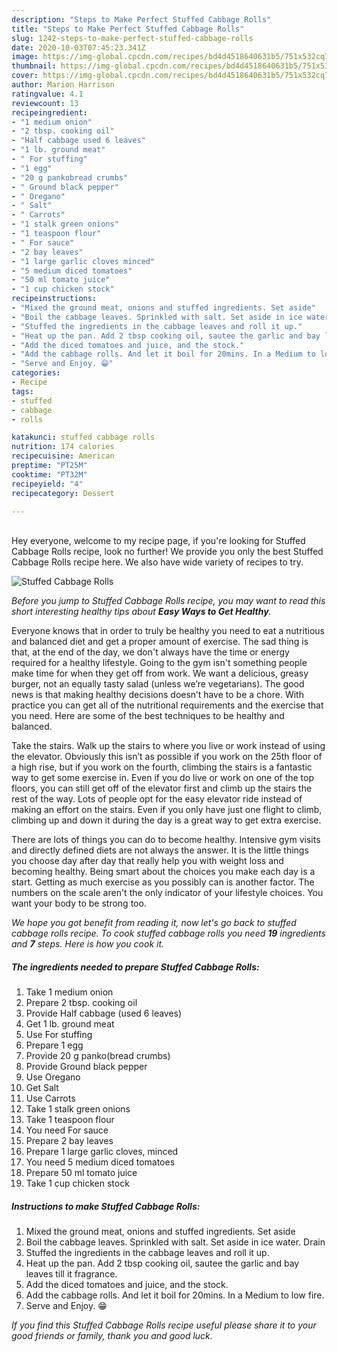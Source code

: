 ```yaml
---
description: "Steps to Make Perfect Stuffed Cabbage Rolls"
title: "Steps to Make Perfect Stuffed Cabbage Rolls"
slug: 1242-steps-to-make-perfect-stuffed-cabbage-rolls
date: 2020-10-03T07:45:23.341Z
image: https://img-global.cpcdn.com/recipes/bd4d4518640631b5/751x532cq70/stuffed-cabbage-rolls-recipe-main-photo.jpg
thumbnail: https://img-global.cpcdn.com/recipes/bd4d4518640631b5/751x532cq70/stuffed-cabbage-rolls-recipe-main-photo.jpg
cover: https://img-global.cpcdn.com/recipes/bd4d4518640631b5/751x532cq70/stuffed-cabbage-rolls-recipe-main-photo.jpg
author: Marion Harrison
ratingvalue: 4.1
reviewcount: 13
recipeingredient:
- "1 medium onion"
- "2 tbsp. cooking oil"
- "Half cabbage used 6 leaves"
- "1 lb. ground meat"
- " For stuffing"
- "1 egg"
- "20 g pankobread crumbs"
- " Ground black pepper"
- " Oregano"
- " Salt"
- " Carrots"
- "1 stalk green onions"
- "1 teaspoon flour"
- " For sauce"
- "2 bay leaves"
- "1 large garlic cloves minced"
- "5 medium diced tomatoes"
- "50 ml tomato juice"
- "1 cup chicken stock"
recipeinstructions:
- "Mixed the ground meat, onions and stuffed ingredients. Set aside"
- "Boil the cabbage leaves. Sprinkled with salt. Set aside in ice water. Drain"
- "Stuffed the ingredients in the cabbage leaves and roll it up."
- "Heat up the pan. Add 2 tbsp cooking oil, sautee the garlic and bay leaves till it fragrance."
- "Add the diced tomatoes and juice, and the stock."
- "Add the cabbage rolls. And let it boil for 20mins. In a Medium to low fire."
- "Serve and Enjoy. 😁"
categories:
- Recipe
tags:
- stuffed
- cabbage
- rolls

katakunci: stuffed cabbage rolls 
nutrition: 174 calories
recipecuisine: American
preptime: "PT25M"
cooktime: "PT32M"
recipeyield: "4"
recipecategory: Dessert

---
```

<br>
Hey everyone, welcome to my recipe page, if you're looking for Stuffed Cabbage Rolls recipe, look no further! We provide you only the best Stuffed Cabbage Rolls recipe here. We also have wide variety of recipes to try.
<br>


![Stuffed Cabbage Rolls](https://img-global.cpcdn.com/recipes/bd4d4518640631b5/751x532cq70/stuffed-cabbage-rolls-recipe-main-photo.jpg)

<i>Before you jump to Stuffed Cabbage Rolls recipe, you may want to read this short interesting healthy tips about <strong>Easy Ways to Get Healthy</strong>.</i>

Everyone knows that in order to truly be healthy you need to eat a nutritious and balanced diet and get a proper amount of exercise. The sad thing is that, at the end of the day, we don't always have the time or energy required for a healthy lifestyle. Going to the gym isn't something people make time for when they get off from work. We want a delicious, greasy burger, not an equally tasty salad (unless we’re vegetarians). The good news is that making healthy decisions doesn’t have to be a chore. With practice you can get all of the nutritional requirements and the exercise that you need. Here are some of the best techniques to be healthy and balanced.

Take the stairs. Walk up the stairs to where you live or work instead of using the elevator. Obviously this isn’t as possible if you work on the 25th floor of a high rise, but if you work on the fourth, climbing the stairs is a fantastic way to get some exercise in. Even if you do live or work on one of the top floors, you can still get off of the elevator first and climb up the stairs the rest of the way. Lots of people opt for the easy elevator ride instead of making an effort on the stairs. Even if you only have just one flight to climb, climbing up and down it during the day is a great way to get extra exercise. 

There are lots of things you can do to become healthy. Intensive gym visits and directly defined diets are not always the answer. It is the little things you choose day after day that really help you with weight loss and becoming healthy. Being smart about the choices you make each day is a start. Getting as much exercise as you possibly can is another factor. The numbers on the scale aren't the only indicator of your lifestyle choices. You want your body to be strong too. 


<i>We hope you got benefit from reading it, now let's go back to stuffed cabbage rolls recipe. To cook stuffed cabbage rolls you need <strong>19</strong> ingredients and <strong>7</strong> steps. Here is how you cook it.
</i>

##### The ingredients needed to prepare Stuffed Cabbage Rolls:

1. Take 1 medium onion
1. Prepare 2 tbsp. cooking oil
1. Provide Half cabbage (used 6 leaves)
1. Get 1 lb. ground meat
1. Use  For stuffing
1. Prepare 1 egg
1. Provide 20 g panko(bread crumbs)
1. Provide  Ground black pepper
1. Use  Oregano
1. Get  Salt
1. Use  Carrots
1. Take 1 stalk green onions
1. Take 1 teaspoon flour
1. You need  For sauce
1. Prepare 2 bay leaves
1. Prepare 1 large garlic cloves, minced
1. You need 5 medium diced tomatoes
1. Prepare 50 ml tomato juice
1. Take 1 cup chicken stock


##### Instructions to make Stuffed Cabbage Rolls:

1. Mixed the ground meat, onions and stuffed ingredients. Set aside
1. Boil the cabbage leaves. Sprinkled with salt. Set aside in ice water. Drain
1. Stuffed the ingredients in the cabbage leaves and roll it up.
1. Heat up the pan. Add 2 tbsp cooking oil, sautee the garlic and bay leaves till it fragrance.
1. Add the diced tomatoes and juice, and the stock.
1. Add the cabbage rolls. And let it boil for 20mins. In a Medium to low fire.
1. Serve and Enjoy. 😁


<i>If you find this Stuffed Cabbage Rolls recipe useful please share it to your good friends or family, thank you and good luck.</i>
